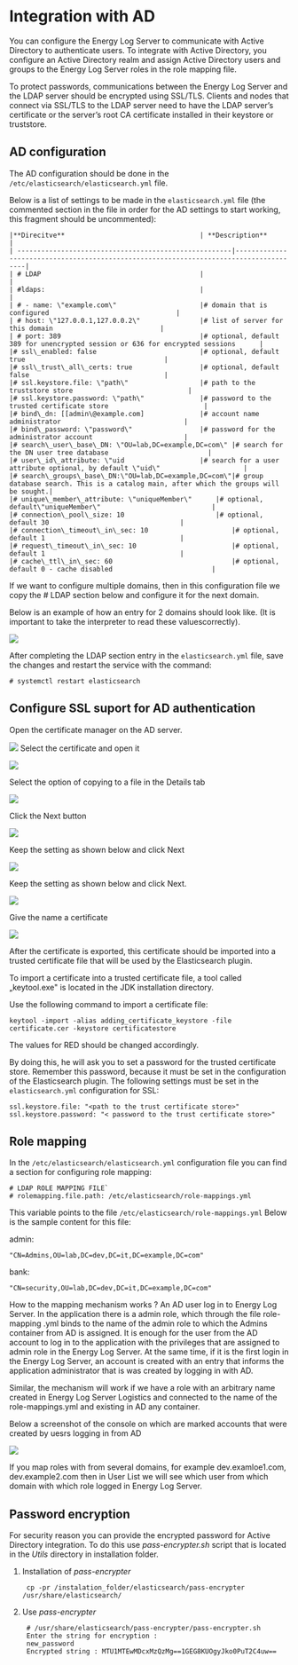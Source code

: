 # Integration with AD #


You can configure the Energy Log Server to communicate with Active Directory to authenticate users. 
To integrate with Active Directory, you configure an Active Directory realm and assign Active Directory 
users and groups to the Energy Log Server roles in the role mapping file.

To protect passwords, communications between the Energy Log Server and the LDAP server should be encrypted 
using SSL/TLS. Clients and nodes that connect via SSL/TLS to the LDAP server need to have the LDAP 
server’s certificate or the server’s root CA certificate installed in their keystore or truststore.
## AD configuration ##

The AD configuration should be done in the `/etc/elasticsearch/elasticsearch.yml` 
file.

Below is a list of settings to be made in the `elasticsearch.yml` file
(the commented section in the file in order for the AD settings to
start working, this fragment should be uncommented):


	|**Direcitve**                          		| **Description**               							|
	| ------------------------------------------------------|---------------------------------------------------------------------------------------|
	| # LDAP                                		|                              								|
	| #ldaps:                               		|                               							|
	| # - name: \"example.com\"             		|# domain that is configured    							|
	| # host: \"127.0.0.1,127.0.0.2\"       		|# list of server for this domain							|
	| # port: 389                           		|# optional, default 389 for unencrypted session or 636 for encrypted sessions		|
	|# ssl\_enabled: false                  		|# optional, default true       							|
	|# ssl\_trust\_all\_certs: true         		|# optional, default false      							|
	|# ssl.keystore.file: \"path\"          		|# path to the truststore store 							|
	|# ssl.keystore.password: \"path\"      		|# password to the trusted certificate store  						|
	|# bind\_dn: [[admin\@example.com]      		|# account name administrator   							|
	|# bind\_password: \"password\"         		|# password for the administrator account 						|
	|# search\_user\_base\_DN: \"OU=lab,DC=example,DC=com\" |# search for the DN user tree database 						|
	|# user\_id\_attribute: \"uid           		|# search for a user attribute optional, by default \"uid\"            			|
	|# search\_groups\_base\_DN:\"OU=lab,DC=example,DC=com\"|# group database search. This is a catalog main, after which the groups will be sought.|
	|# unique\_member\_attribute: \"uniqueMember\" 		|# optional, default\"uniqueMember\"							|
	|# connection\_pool\_size: 10                  		|# optional, default 30									|
	|# connection\_timeout\_in\_sec: 10                  	|# optional, default 1									|
	|# request\_timeout\_in\_sec: 10                     	|# optional, default 1									|
	|# cache\_ttl\_in\_sec: 60                           	|# optional, default 0 - cache disabled							|

If we want to configure multiple domains, then in this configuration
file we copy the \# LDAP section below and configure it for the next
domain. 

Below is an example of how an entry for 2 domains should look
like. (It is important to take the interpreter to read these values
​​correctly).

![](/media/media/image77.png)

After completing the LDAP section entry in the `elasticsearch.yml` file,
save the changes and restart the service with the command:

	# systemctl restart elasticsearch

## Configure SSL suport for AD authentication ##

Open the certificate manager on the AD server.

![](/media/media/image78_js.png)
 Select the certificate and open it

![](/media/media/image79_js.png)

Select the option of copying to a file in the Details tab

![](/media/media/image80_js.png)

Click the Next button

![](/media/media/image81.png)

Keep the setting as shown below and click Next

![](/media/media/image82.png)

Keep the setting as shown below and click Next.

![](/media/media/image83.png)

Give the name a certificate

![](/media/media/image84.png)

After the certificate is exported, this certificate should be imported
into a trusted certificate file that will be used by the Elasticsearch
plugin.

To import a certificate into a trusted certificate file, a tool called
„keytool.exe" is located in the JDK installation directory.

Use the following command to import a certificate file:

	keytool -import -alias adding_certificate_keystore -file certificate.cer -keystore certificatestore
The values for RED should be changed accordingly.

By doing this, he will ask you to set a password for the trusted
certificate store. Remember this password, because it must be set in
the configuration of the Elasticsearch plugin. The following settings
must be set in the `elasticsearch.yml` configuration for
SSL:

	ssl.keystore.file: "<path to the trust certificate store>"
	ssl.keystore.password: "< password to the trust certificate store>"
## Role mapping ##

In the `/etc/elasticsearch/elasticsearch.yml` configuration file you can find
a section for configuring role mapping:

	# LDAP ROLE MAPPING FILE`
	# rolemapping.file.path: /etc/elasticsearch/role-mappings.yml

This variable points to the file `/etc/elasticsearch/role-mappings.yml`
Below is the sample content for this file:

admin:	

	"CN=Admins,OU=lab,DC=dev,DC=it,DC=example,DC=com"

bank:

	"CN=security,OU=lab,DC=dev,DC=it,DC=example,DC=com"


How to the mapping mechanism works ?
An AD user log in to Energy Log Server. In the application there is a
admin role, which through the file role-mapping .yml binds to the name
of the admin role to which the Admins container from AD is assigned.
It is enough for the user from the AD account to log in to the
application with the privileges that are assigned to admin role in 
the Energy Log Server. At the same time, if it is the first login in 
the Energy Log Server, an account is created with an entry that informs the
application administrator that is was created by logging in with AD.

Similar, the mechanism will work if we have a role with an arbitrary
name created in Energy Log Server Logistics and connected to the name of the
role-mappings.yml and existing in AD any container.

Below a screenshot of the console on which are marked accounts that
were created by uesrs logging in from AD

![](/media/media/image85_js.png)

If you map roles with from several domains, for example
dev.examloe1.com, dev.example2.com then in User List we will see which
user from which domain with which role logged in Energy Log Server.

## Password encryption ##

For security reason you can provide the encrypted password for Active Directory integration.
To do this use *pass-encrypter.sh* script that is located in the *Utils* directory in installation folder.

1. Installation of *pass-encrypter*

		cp -pr /instalation_folder/elasticsearch/pass-encrypter /usr/share/elasticsearch/

1. Use *pass-encrypter*

		# /usr/share/elasticsearch/pass-encrypter/pass-encrypter.sh
		Enter the string for encryption :
		new_password
		Encrypted string : MTU1MTEwMDcxMzQzMg==1GEG8KUOgyJko0PuT2C4uw==
